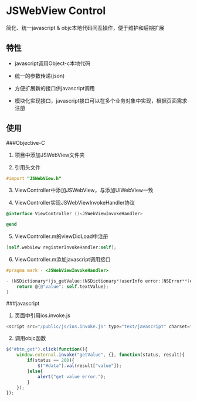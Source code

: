 # JSWebView Control

简化、统一javascript & objc本地代码间互操作，便于维护和后期扩展

## 特性
* javascript调用Object-c本地代码

* 统一的参数传递(json)

* 方便扩展新的接口供javascript调用

* 模块化实现接口，javascript接口可以在多个业务对象中实现，根据页面需求注册

## 使用

###Objective-C


1. 项目中添加JSWebView文件夹

2. 引用头文件
```Objective-C
#import "JSWebView.h"
```
3. ViewController中添加JSWebView，与添加UIWebView一致

4. ViewController实现JSWebViewInvokeHandler协议
```Objective-C
@interface ViewController ()<JSWebViewInvokeHandler>

@end
```

5. ViewController.m的viewDidLoad中注册
```Objective-C
[self.webView registerInvokeHandler:self];
```

6. ViewController.m添加javascript调用接口
```Objective-C
#pragma mark - <JSWebViewInvokeHandler>

- (NSDictionary*)js_getValue:(NSDictionary*)userInfo error:(NSError**)error{
    return @{@"value": self.textValue};
}
```

###javascript

1. 页面中引用ios.invoke.js
```javascript
<script src="/public/js/ios.invoke.js" type="text/javascript" charset="utf-8"></script>
```

2. 调用objc函数
```javascript
$("#btn_get").click(function(){
	window.external.invoke("getValue", {}, function(status, result){
		if(status == 200){
			$("#data").val(result["value"]);
		}else{
			alert("get value error.");
		}
	});
});
```
